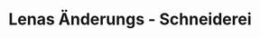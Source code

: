 ---
title: "Lenas Änderungs - Schneiderei"
url: /muenchen/lenas-aenderungs-schneiderei/
shop: Schneiderei
---